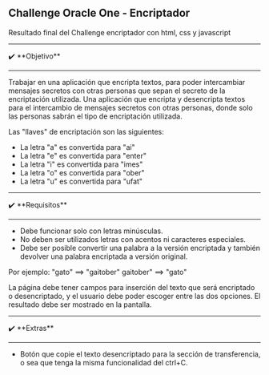<h2>Challenge Oracle One - Encriptador</h2>

Resultado final del Challenge encriptador con html, css y javascript 
<hr>
✔️ **Objetivo**
<hr>
Trabajar en una aplicación que encripta textos, para poder intercambiar mensajes secretos con otras personas que sepan el secreto de la encriptación utilizada.
Una aplicación que encripta y desencripta textos para el intercambio de mensajes secretos con otras personas, donde solo las personas sabrán el tipo de encriptación utilizada.

Las "llaves" de encriptación son las siguientes:

- La letra "a" es convertida para "ai"
- La letra "e" es convertida para "enter"
- La letra "i" es convertida para "imes"
- La letra "o" es convertida para "ober"
- La letra "u" es convertida para "ufat"
<hr>
✔️ **Requisitos**
<hr>

- Debe funcionar solo con letras minúsculas.
- No deben ser utilizados letras con acentos ni caracteres especiales.
- Debe ser posible convertir una palabra a la versión encriptada y también devolver una palabra encriptada a versión original.

Por ejemplo:
"gato" ==> "gaitober"
gaitober" ==> "gato"

La página debe tener campos para inserción del texto que será encriptado o desencriptado, y el usuario debe poder escoger entre las dos opciones.
El resultado debe ser mostrado en la pantalla.
<hr>
✔️ **Extras**
<hr>

- Botón que copie el texto desencriptado para la sección de transferencia, o sea que tenga la misma funcionalidad del ctrl+C.